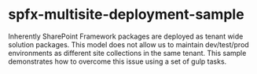 # spfx-multisite-deployment-sample
Inherently SharePoint Framework packages are deployed as tenant wide solution packages. This model does not allow us to maintain dev/test/prod environments as different site collections in the same tenant. This sample demonstrates how to overcome this issue using a set of gulp tasks.
